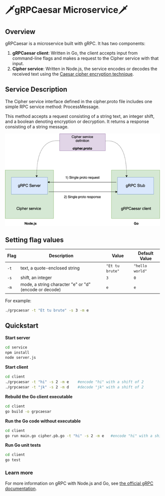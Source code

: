 # 🗡️gRPCaesar Microservice🗡️

## Overview

gRPCaesar is a microservice built with gRPC. It has two components:

1. **gRPCaesar client**: Written in Go, the client accepts input from command-line flags and makes a request to the Cipher service with that input.
2. **Cipher service**: Written in Node.js, the service encodes or decodes the received text using the [Caesar cipher encryption technique](https://en.wikipedia.org/wiki/Caesar_cipher).

## Service Description

The Cipher service interface defined in the cipher.proto file includes one simple RPC service method: ProcessMessage. 

This method accepts a request consisting of a string text, an integer shift, and a boolean denoting encryption or decryption. It returns a response consisting of a string message.

<img src="assets/gRPCaesar_diagram.png">

## Setting flag values

| Flag       | Description   | Value    | Default Value |
| ------------- |-------------|-------------|-------------|
| ```-t``` | text, a quote-enclosed string | ```"Et tu brute"```| ```"hello world"```
| ```-s``` | shift, an integer | ```3``` | ```0``` |
| ```-m``` | mode, a string character "e" or "d" (encode or decode) | ```e``` | ```e``` |


For example:
```bash
./grpcaesar -t "Et tu brute" -s 3 -m e
```

## Quickstart

**Start server**

```bash
cd service
npm install
node server.js
```

**Start client**

```bash
cd client
./grpcaesar -t "hi" -s 2 -m e    #encode "hi" with a shift of 2
./grpcaesar -t "jk" -s 2 -m d    #decode "jk" with a shift of 2
```

**Rebuild the Go client executable**

```bash
cd client
go build -o grpcaesar
```

**Run the Go code without executable**

```bash
cd client
go run main.go cipher.pb.go -t "hi" -s 2 -m e   #encode "hi" with a shift of 2
```

**Run Go unit tests**
```bash
cd client
go test
```

### Learn more

For more information on gRPC with Node.js and Go, see [the official gRPC documentation](https://grpc.io/docs/).
